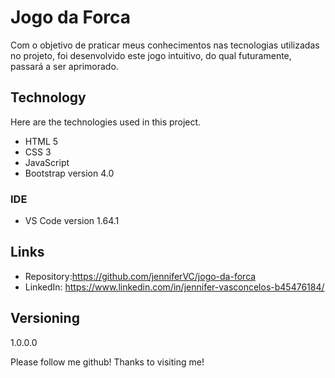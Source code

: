 # Jogo da Forca

Com o objetivo de praticar meus conhecimentos nas tecnologias utilizadas no projeto, foi desenvolvido este jogo intuitivo, do qual futuramente, passará a ser aprimorado.

## Technology

Here are the technologies used in this project.

- HTML 5
- CSS 3
- JavaScript
- Bootstrap version 4.0

### IDE

- VS Code version 1.64.1


## Links

- Repository:https://github.com/jenniferVC/jogo-da-forca
- LinkedIn: https://www.linkedin.com/in/jennifer-vasconcelos-b45476184/


## Versioning

1.0.0.0

Please follow me github!
Thanks to visiting me!
